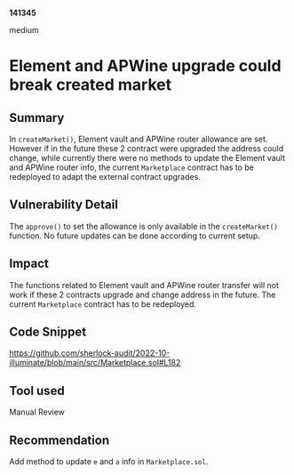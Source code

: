 __141345__

medium

# Element and APWine upgrade could break created market

## Summary

In `createMarket()`, Element vault and APWine router allowance are set. However if in the future these 2 contract were upgraded the address could change, while currently there were no methods to update the Element vault and APWine router info, the current `Marketplace` contract has to be redeployed to adapt the external contract upgrades.



## Vulnerability Detail

The `approve()` to set the allowance is only available in the `createMarket()` function. No future updates can be done according to current setup.


## Impact

The functions related to Element vault and APWine router transfer will not work if these 2 contracts upgrade and change address in the future. The current `Marketplace` contract has to be redeployed.


## Code Snippet

https://github.com/sherlock-audit/2022-10-illuminate/blob/main/src/Marketplace.sol#L182


## Tool used

Manual Review

## Recommendation

Add method to update `e` and `a` info in `Marketplace.sol`.
